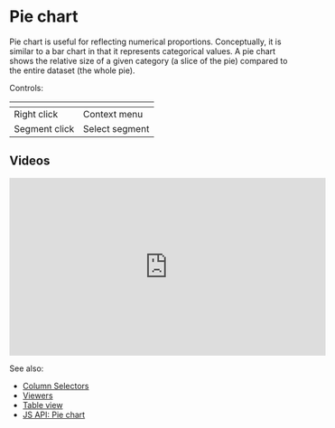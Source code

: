 <!-- TITLE: Pie chart -->
<!-- SUBTITLE: -->

# Pie chart

Pie chart is useful for reflecting numerical proportions. Conceptually, it is similar to a bar chart in that it represents categorical values. A pie chart shows the relative size of a given category (a slice of the pie) compared to the entire dataset (the whole pie).

Controls:

| []()                  |                |
|-----------------------|----------------|
| Right click           | Context menu   |
| Segment click         | Select segment |

## Videos

<iframe width="560" height="315" src="https://www.youtube.com/embed/7MBXWzdC0-I?start=1486" frameborder="0" allow="accelerometer; autoplay; clipboard-write; encrypted-media; gyroscope; picture-in-picture" allowfullscreen></iframe>

See also:

  * [Column Selectors](column-selectors.md) 
  * [Viewers](../viewers.md)
  * [Table view](../../overview/table-view.md)
  * [JS API: Pie chart](https://public.datagrok.ai/js/samples/ui/viewers/types/pie-chart)
